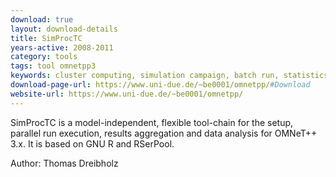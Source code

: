 ```yaml
---
download: true
layout: download-details
title: SimProcTC
years-active: 2008-2011
category: tools
tags: tool omnetpp3
keywords: cluster computing, simulation campaign, batch run, statistics
download-page-url: https://www.uni-due.de/~be0001/omnetpp/#Download
website-url: https://www.uni-due.de/~be0001/omnetpp/
---
```


SimProcTC is a model-independent, flexible tool-chain for the setup, parallel
run execution, results aggregation and data analysis for OMNeT++ 3.x. It is
based on GNU R and RSerPool.

Author: Thomas Dreibholz